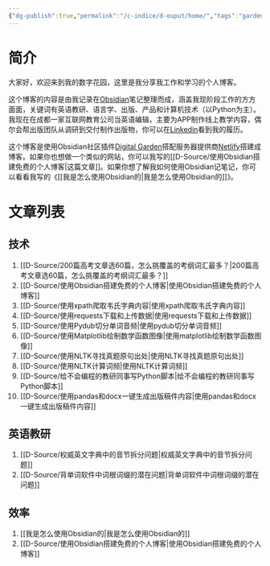 ```yaml
---
{"dg-publish":true,"permalink":"/c-indice/d-ouput/home/","tags":"gardenEntry","dgHomeLink":true,"dgPassFrontmatter":false}
---
```



# 简介
大家好，欢迎来到我的数字花园，这里是我分享我工作和学习的个人博客。

这个博客的内容是由我记录在[Obsidian](https://obsidian.md)笔记整理而成，涵盖我现阶段工作的方方面面，关键词有英语教研、语言学、出版、产品和计算机技术（以Python为主）。我现在在成都一家互联网教育公司当英语编辑，主要为APP制作线上教学内容，偶尔会帮出版团队从调研到交付制作出版物，你可以在[Linkedin](https://www.linkedin.com/in/yuqi-qin-13a5b5160/)看到我的履历。

这个博客是使用Obsidian社区插件[Digital Garden](https://github.com/obsidianMkdocs/obsidian-github-publisher)搭配服务器提供商[Netlify](https://app.netlify.com/teams/yuqiqin-a/overview)搭建成博客。如果你也想做一个类似的网站，你可以我写的[[D-Source/使用Obsidian搭建免费的个人博客|这篇文章]]。如果你想了解我如何使用Obsidian记笔记，你可以看看我写的《[[我是怎么使用Obsidian的|我是怎么使用Obsidian的]]》。



# 文章列表
## 技术
1. [[D-Source/200篇高考文章选60篇，怎么挑覆盖的考纲词汇最多？|200篇高考文章选60篇，怎么挑覆盖的考纲词汇最多？]]
2. [[D-Source/使用Obsidian搭建免费的个人博客|使用Obsidian搭建免费的个人博客]]
3. [[D-Source/使用xpath爬取韦氏字典内容|使用xpath爬取韦氏字典内容]]
4. [[D-Source/使用requests下载和上传数据|使用requests下载和上传数据]]
5. [[D-Source/使用Pydub切分单词音频|使用pydub切分单词音频]]
6. [[D-Source/使用Matplotlib绘制数学函数图像|使用matplotlib绘制数学函数图像]]
7. [[D-Source/使用NLTK寻找真题原句出处|使用NLTK寻找真题原句出处]]
8. [[D-Source/使用NLTK计算词频|使用NLTK计算词频]]
9. [[D-Source/给不会编程的教研同事写Python脚本|给不会编程的教研同事写Python脚本]]
10. [[D-Source/使用pandas和docx一键生成出版稿件内容|使用pandas和docx一键生成出版稿件内容]]


##  英语教研
1. [[D-Source/权威英文字典中的音节拆分问题|权威英文字典中的音节拆分问题]]
2. [[D-Source/背单词软件中词根词缀的潜在问题|背单词软件中词根词缀的潜在问题]]




## 效率
1. [[我是怎么使用Obsidian的|我是怎么使用Obsidian的]]
2. [[D-Source/使用Obsidian搭建免费的个人博客|使用Obsidian搭建免费的个人博客]]